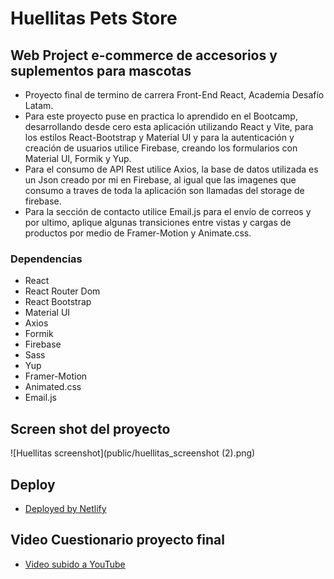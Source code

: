 # Huellitas Pets Store

## Web Project e-commerce de accesorios y suplementos para mascotas

* Proyecto final de termino de carrera Front-End React, Academia Desafío Latam.
* Para este proyecto puse en practica lo aprendido en el Bootcamp, desarrollando desde cero esta aplicación utilizando React y Vite, para los estilos React-Bootstrap y Material UI y para la autenticación y creación de usuarios utilice Firebase, creando los formularios con Material UI, Formik y Yup.
* Para el consumo de API Rest utilice Axios, la base de datos utilizada es un Json creado por mi en Firebase, al igual que las imagenes que consumo a traves de toda la aplicación son llamadas del storage de firebase.
* Para la sección de contacto utilice Email.js para el envío de correos y por ultimo, aplique algunas transiciones entre vistas y cargas de productos por medio de Framer-Motion y Animate.css.

### Dependencias

* React
* React Router Dom
* React Bootstrap
* Material UI
* Axios
* Formik
* Firebase
* Sass
* Yup
* Framer-Motion
* Animated.css
* Email.js

## Screen shot del proyecto

![Huellitas screenshot](public/huellitas_screenshot (2).png)

## Deploy

* [Deployed by Netlify](https://huellitas-petstore-deployed.netlify.app/)

## Video Cuestionario proyecto final

* [Video subido a YouTube](https://youtu.be/4n95frIfu44)
